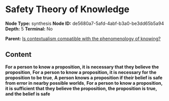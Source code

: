 # Safety Theory of Knowledge

**Node Type:** synthesis
**Node ID:** de5680a7-5afd-4abf-b3a0-be3dd65b5a94
**Depth:** 5
**Terminal:** No

**Parent:** [Is contextualism compatible with the phenomenology of knowing?](is-contextualism-compatible-with-the-phenomenology-of-knowing-antithesis-ba980be9-1b2c-4ae8-a59b-54b64b8aedf7.md)

## Content

**For a person to know a proposition, it is necessary that they believe the proposition**, **For a person to know a proposition, it is necessary for the proposition to be true**, **A person knows a proposition if their belief is safe from error in nearby possible worlds**, **For a person to know a proposition, it is sufficient that they believe the proposition, the proposition is true, and the belief is safe**
